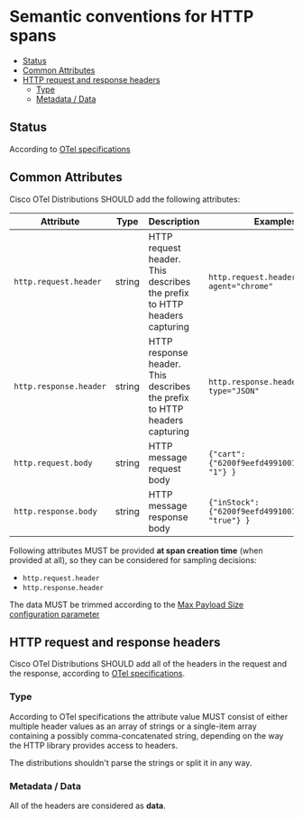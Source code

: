 # Semantic conventions for HTTP spans

<!-- toc -->

- [Status](#status)
- [Common Attributes](#common-attributes)
- [HTTP request and response headers](#http-request-and-response-headers)
  * [Type](#type)
  * [Metadata / Data](#metadata--data)

<!-- tocstop -->

## Status

According to [OTel specifications](https://github.com/open-telemetry/opentelemetry-specification/blob/master/specification/trace/semantic_conventions/http.md#status)

## Common Attributes

Cisco OTel Distributions SHOULD add the following attributes:

<!-- semconv http -->
| Attribute  | Type | Description  | Examples  | Required |
|---|---|---|---|---|
| `http.request.header` | string | HTTP request header. This describes the prefix to HTTP headers capturing | `http.request.header.user-agent="chrome"` | Yes |
| `http.response.header` | string | HTTP response header. This describes the prefix to HTTP headers capturing | `http.response.header.content-type="JSON"` | Yes |
| `http.request.body` | string | HTTP message request body | `{"cart": {"6200f9eefd49910014d1e789": "1"} }` | Yes |
| `http.response.body` | string | HTTP message response body | `{"inStock": {"6200f9eefd49910014d1e789": "true"} }` | Yes |

Following attributes MUST be provided **at span creation time** (when provided at all), so they can be considered for sampling decisions:

* `http.request.header`
* `http.response.header`
<!-- endsemconv -->

The data MUST be trimmed according to the [Max Payload Size configuration parameter](../../../general.md#configuration)

## HTTP request and response headers

Cisco OTel Distributions SHOULD add all of the headers in the request and the response, according to [OTel specifications](https://github.com/open-telemetry/opentelemetry-specification/blob/main/specification/trace/semantic_conventions/http.md#http-request-and-response-headers).

### Type

According to OTel specifications the attribute value MUST consist of either multiple header values as an array of strings or a single-item array containing a possibly comma-concatenated string, depending on the way the HTTP library provides access to headers.

The distributions shouldn't parse the strings or split it in any way.

### Metadata / Data

All of the headers are considered as **data**.
